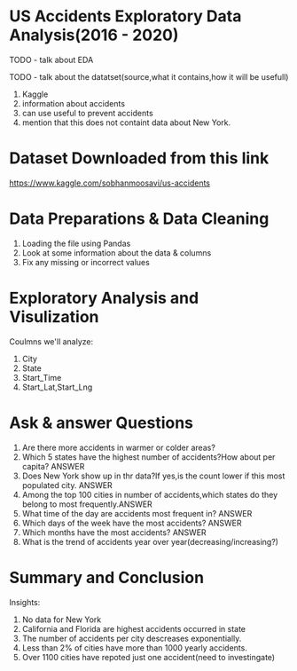 # US Accidents Exploratory Data Analysis(2016 - 2020)
TODO - talk about EDA

TODO - talk about the datatset(source,what it contains,how it will be usefull)

1. Kaggle
2. information about accidents
3. can use useful to prevent accidents
4. mention that this does not containt data about New York.

# Dataset Downloaded from this link
https://www.kaggle.com/sobhanmoosavi/us-accidents

# Data Preparations & Data Cleaning
1. Loading the file using Pandas
2. Look at some information about the data & columns
3. Fix any missing or incorrect values

# Exploratory Analysis and Visulization
Coulmns we'll analyze:

1. City
2. State
3. Start_Time
4. Start_Lat,Start_Lng

# Ask & answer Questions
1. Are there more accidents in warmer or colder areas?
2. Which 5 states have the highest number of accidents?How about per capita? ANSWER
3. Does New York show up in thr data?If yes,is the count lower if this most populated city. ANSWER
4. Among the top 100 cities in number of accidents,which states do they belong to most frequently.ANSWER
5. What time of the day are accidents most frequent in? ANSWER
6. Which days of the week have the most accidents? ANSWER
7. Which months have the most accidents? ANSWER
8. What is the trend of accidents year over year(decreasing/increasing?)

# Summary and Conclusion
Insights:

1. No data for New York
2. California and Florida are highest accidents occurred in state
3. The number of accidents per city descreases exponentially.
4. Less than 2% of cities have more than 1000 yearly accidents.
5. Over 1100 cities have repoted just one accident(need to investingate)
